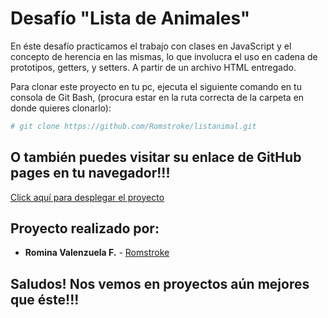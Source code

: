 # Desafío "Lista de Animales"

En éste desafío practicamos el trabajo con clases en JavaScript y el concepto de herencia en las mismas, lo que involucra el uso en cadena de prototipos, getters, y setters. A partir de un archivo HTML entregado.

Para clonar este proyecto en tu pc, ejecuta el siguiente comando en tu consola de Git Bash,
(procura estar en la ruta correcta de la carpeta en donde quieres clonarlo):

```bash
# git clone https://github.com/Romstroke/listanimal.git
```
## O también puedes visitar su enlace de GitHub pages en tu navegador!!!

[Click aquí para desplegar el proyecto](https://romstroke.github.io/listanimal/)


## Proyecto realizado por:

- **Romina Valenzuela F.** - [Romstroke](https://github.com/Romstroke)

## Saludos! Nos vemos en proyectos aún mejores que éste!!!
